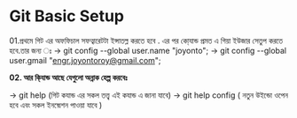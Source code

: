 Git Basic Setup
=============================================
01.প্রথমে গিট এর অফফিচাল সফত্বারেটটা ইন্সাতল্ল করতে হবে . এর পর কো্যান্ড প্রমত এ গিয়া ইউজার সেতুপ করতে হবে.তার জন্য ঃ
-> git config --global user.name "joyonto";
-> git config --global user.gmail "engr.joyontoroy@gmail.com";

<b>02. আর কি্যান্ড আছে যেগুলো অন্নাক হেল্প করবেঃ</b>

-> git help (গিট কযান্ড এর সকল তত্ত্ব এই কযান্ড এ জানা যাবে)
-> git help config (   নতুন উইন্ডো ওপেন হবে এবং সকল   ইনফ্মেশন পাওয়া যাবে  )



